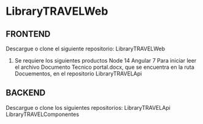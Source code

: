 # LibraryTRAVELWeb
  
## FRONTEND
Descargue o clone el siguiente repositorio:
LibraryTRAVELWeb
1.	Se requiere los siguientes productos
Node 14
Angular 7
Para iniciar leer el archivo Documento Tecnico portal.docx, que se encuentra en la ruta Docuementos, en el repositorio LibraryTRAVELApi

## BACKEND
Descargue o clone los siguientes repositorios:
LibraryTRAVELApi
LibraryTRAVELComponentes

